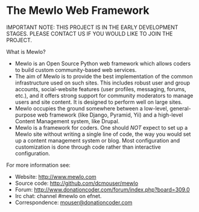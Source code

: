 The Mewlo Web Framework
=======================


IMPORTANT NOTE: THIS PROJECT IS IN THE EARLY DEVELOPMENT STAGES.  PLEASE CONTACT US IF YOU WOULD LIKE TO JOIN THE PROJECT.


What is Mewlo?

 * Mewlo is an Open Source Python web framework which allows coders to build custom community-based web services.
 * The aim of Mewlo is to provide the best implementation of the common infrastructure used on such sites.  This includes robust user and group accounts, social-website features (user profiles, messaging, forums, etc.), and it offers strong support for community moderators to manage users and site content.  It is designed to perform well on large sites.
 * Mewlo occupies the ground somewhere between a low-level, general-purpose web framework (like Django, Pyramid, Yii) and a high-level Content Management system, like Drupal.
 * Mewlo is a framework for coders. One should *NOT* expect to set up a Mewlo site without writing a single line of code, the way you would set up a content management system or blog.  Most configuration and customization is done through code rather than interactive configuration.



For more information see:

 * Website: http://www.mewlo.com
 * Source code: http://github.com/dcmouser/mewlo
 * Forum: http://www.donationcoder.com/forum/index.php?board=309.0
 * Irc chat: channel #mewlo on efnet.
 * Correspondence: mouser@donationcoder.com
